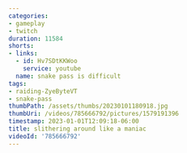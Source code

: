 ```yaml
---
categories:
- gameplay
- twitch
duration: 11584
shorts:
- links:
  - id: Hv7SDtKKWoo
    service: youtube
  name: snake pass is difficult
tags:
- raiding-ZyeByteVT
- snake-pass
thumbPath: /assets/thumbs/20230101180918.jpg
thumbUri: /videos/785666792/pictures/1579191396
timestamp: 2023-01-01T12:09:18-06:00
title: slithering around like a maniac
videoId: '785666792'
---
```

